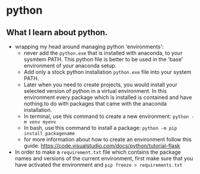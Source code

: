 # python
## What I learn about python.

* wrapping my head around managing python 'environments':
  * never add the `python.exe` that is installed with anaconda, to your sysmtem PATH. This python file is better to be used in the 'base' environment of your anaconda setup.
  * Add only a stock python installation `python.exe` file into your system PATH.
  * Later when you need to create projects, you would install your selected version of python in a virtual environment. In this environment every package which is installed is contained and have nothing to do with packages that came with the anaconda installation. 
  * In terminal, use this command to create a new environment: `python -m venv myenv` 
  * In bash, use this command to install a package: `python -m pip install packagename`
  * for more information about how to create an environment follow this guide: https://code.visualstudio.com/docs/python/tutorial-flask
* In order to make a `requirement.txt` file which contains the package names and versions of the current environment, first make sure that you have activated the environment and `pip freeze > requirements.txt`


